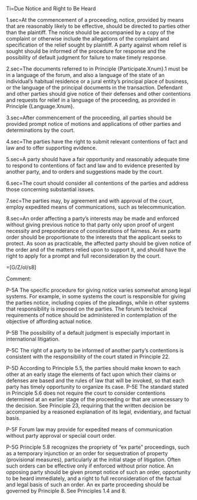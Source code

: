 
Ti=Due Notice and Right to Be Heard

1.sec=At the commencement of a proceeding, notice, provided by means that are reasonably likely to be effective, should be directed to parties other than the plaintiff. The notice should be accompanied by a copy of the complaint or otherwise include the allegations of the complaint and specification of the relief sought by plaintiff. A party against whom relief is sought should be informed of the procedure for response and the possibility of default judgment for failure to make timely response.

2.sec=The documents referred to in Principle {Participate.Xnum}.1 must be in a language of the forum, and also a language of the state of an individual’s habitual residence or a jural entity’s principal place of business, or the language of the principal documents in the transaction. Defendant and other parties should give notice of their defenses and other contentions and requests for relief in a language of the proceeding, as provided in Principle {Language.Xnum}.

3.sec=After commencement of the proceeding, all parties should be provided prompt notice of motions and applications of other parties and determinations by the court.

4.sec=The parties have the right to submit relevant contentions of fact and law and to offer supporting evidence.

5.sec=A party should have a fair opportunity and reasonably adequate time to respond to contentions of fact and law and to evidence presented by another party, and to orders and suggestions made by the court.

6.sec=The court should consider all contentions of the parties and address those concerning substantial issues.

7.sec=The parties may, by agreement and with approval of the court, employ expedited means of communications, such as telecommunication.

8.sec=An order affecting a party’s interests may be made and enforced without giving previous notice to that party only upon proof of urgent necessity and preponderance of considerations of fairness. An ex parte order should be proportionate to the interests that the applicant seeks to protect. As soon as practicable, the affected party should be given notice of the order and of the matters relied upon to support it, and should have the right to apply for a prompt and full reconsideration by the court.

=[G/Z/ol/s8]

Comment:

P-5A The specific procedure for giving notice varies somewhat among legal systems. For example, in some systems the court is responsible for giving the parties notice, including copies of the pleadings, while in other systems that responsibility is imposed on the parties. The forum’s technical requirements of notice should be administered in contemplation of the objective of affording actual notice.

P-5B The possibility of a default judgment is especially important in international litigation.

P-5C The right of a party to be informed of another party’s contentions is consistent with the responsibility of the court stated in Principle 22.

P-5D According to Principle 5.5, the parties should make known to each other at an early stage the elements of fact upon which their claims or defenses are based and the rules of law that will be invoked, so that each party has timely opportunity to organize its case. P-5E The standard stated in Principle 5.6 does not require the court to consider contentions determined at an earlier stage of the proceeding or that are unnecessary to the decision. See Principle 23, requiring that the written decision be accompanied by a reasoned explanation of its legal, evidentiary, and factual basis.

P-5F Forum law may provide for expedited means of communication without party approval or special court order.

P-5G Principle 5.8 recognizes the propriety of “ex parte” proceedings, such as a temporary injunction or an order for sequestration of property (provisional measures), particularly at the initial stage of litigation. Often such orders can be effective only if enforced without prior notice. An opposing party should be given prompt notice of such an order, opportunity to be heard immediately, and a right to full reconsideration of the factual and legal basis of such an order. An ex parte proceeding should be governed by Principle 8. See Principles 1.4 and 8.

